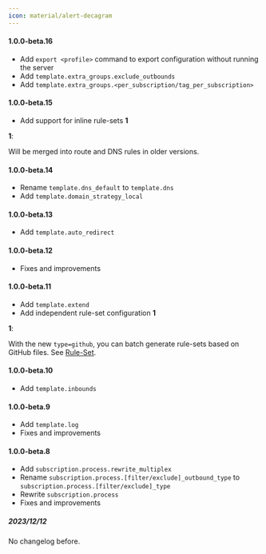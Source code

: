 ```yaml
---
icon: material/alert-decagram
---
```


#### 1.0.0-beta.16

* Add `export <profile>` command to export configuration without running the server 
* Add `template.extra_groups.exclude_outbounds`
* Add `template.extra_groups.<per_subscription/tag_per_subscription>`

#### 1.0.0-beta.15

* Add support for inline rule-sets **1**

**1**:

Will be merged into route and DNS rules in older versions.

#### 1.0.0-beta.14

* Rename `template.dns_default` to `template.dns`
* Add `template.domain_strategy_local`

#### 1.0.0-beta.13

* Add `template.auto_redirect`

#### 1.0.0-beta.12

* Fixes and improvements

#### 1.0.0-beta.11

* Add `template.extend`
* Add independent rule-set configuration **1**

**1**:

With the new `type=github`, you can batch generate rule-sets based on GitHub files.
See [Rule-Set](/configuration/shared/rule-set/).

#### 1.0.0-beta.10

* Add `template.inbounds`

#### 1.0.0-beta.9

* Add `template.log`
* Fixes and improvements

#### 1.0.0-beta.8

* Add `subscription.process.rewrite_multiplex`
* Rename `subscription.process.[filter/exclude]_outbound_type` to `subscription.process.[filter/exclude]_type`
* Rewrite `subscription.process`
* Fixes and improvements

##### 2023/12/12

No changelog before.
